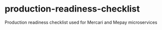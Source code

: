 # production-readiness-checklist
Production readiness checklist used for Mercari and Mepay microservices
